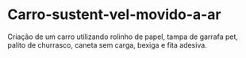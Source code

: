 # Carro-sustent-vel-movido-a-ar
Criação de um carro utilizando rolinho de papel, tampa de garrafa pet, palito de churrasco, caneta sem carga, bexiga e fita adesiva.
